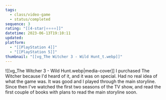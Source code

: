 ```yaml
---
tags:
  - class/video-game
  - status/completed
sequence: 3
rating: "[[4-star|⭐️⭐️⭐️⭐️]]"
datetime: 2023-06-13T19:10:11
updated: 
platform:
  - "[[PlayStation 4]]"
  - "[[PlayStation 5]]"
thumbnail: "[[vg_The Witcher 3 - Wild Hunt_t.webp]]"
---
```

![[vg_The Witcher 3 - Wild Hunt.webp|media-cover]]
I purchased The Witcher because I'd heard of it, and it was on special. Had no real idea of what the game was. It was good and I played through the main storyline. Since then I've watched the first two seasons of the TV show, and read the first couple of books with plans to read the main storyline soon.